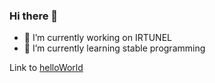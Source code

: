 ### Hi there 👋
- 🔭 I’m currently working on IRTUNEL
- 🌱 I’m currently learning stable programming

Link to [helloWorld](http://hosseinsamadi.eu5.org/)
<!--
**hosseinsam/hosseinsam** is a ✨ _special_ ✨ repository because its `README.md` (this file) appears on your GitHub profile.

Here are some ideas to get you started:

- 🔭 I’m currently working on ...
- 🌱 I’m currently learning ...
- 👯 I’m looking to collaborate on ...
- 🤔 I’m looking for help with ...
- 💬 Ask me about ...
- 📫 How to reach me: ...
- 😄 Pronouns: ...
- ⚡ Fun fact: ...
-->
